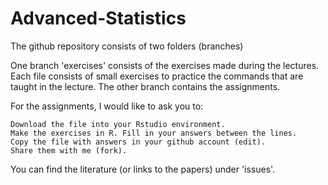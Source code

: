 # Advanced-Statistics

The github repository consists of two folders (branches)

One branch 'exercises' consists of the exercises made during the lectures. Each file consists of small exercises to practice the commands that are taught in the lecture. The other branch contains the assignments.

For the assignments, I would like to ask you to:

    Download the file into your Rstudio environment.
    Make the exercises in R. Fill in your answers between the lines.
    Copy the file with answers in your github account (edit).
    Share them with me (fork).

You can find the literature (or links to the papers) under 'issues'.
